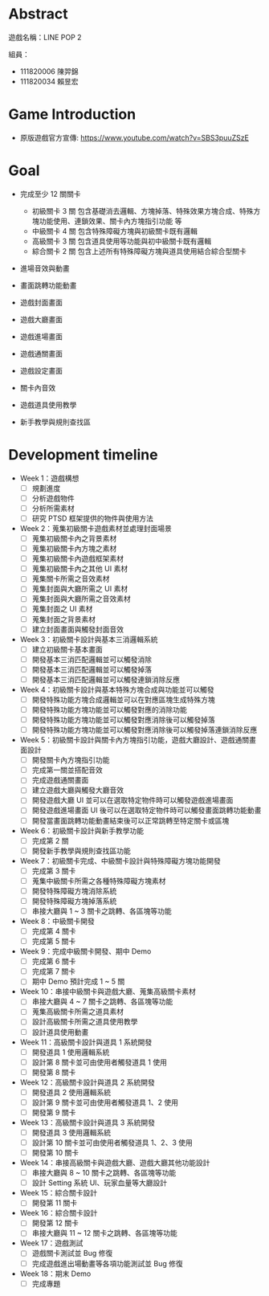# Abstract

遊戲名稱：LINE POP 2

組員：

- 111820006 陳羿錦
- 111820034 賴昱宏

# Game Introduction

- 原版遊戲官方宣傳: https://www.youtube.com/watch?v=SBS3puuZSzE

# Goal

- 完成至少 12 關關卡
    - 初級關卡 3 關 包含基礎消去邏輯、方塊掉落、特殊效果方塊合成、特殊方塊功能使用、連鎖效果、關卡內方塊指引功能
      等
    - 中級關卡 4 關 包含特殊障礙方塊與初級關卡既有邏輯
    - 高級關卡 3 關 包含道具使用等功能與初中級關卡既有邏輯
    - 綜合關卡 2 關 包含上述所有特殊障礙方塊與道具使用結合綜合型關卡

- 進場音效與動畫
- 畫面跳轉功能動畫
- 遊戲封面畫面
- 遊戲大廳畫面
- 遊戲進場畫面
- 遊戲通關畫面
- 遊戲設定畫面
- 關卡內音效
- 遊戲道具使用教學
- 新手教學與規則查找區

# Development timeline

- Week 1：遊戲構想
    - [ ] 規劃進度
    - [ ] 分析遊戲物件
    - [ ] 分析所需素材
    - [ ] 研究 PTSD 框架提供的物件與使用方法
- Week 2：蒐集初級關卡遊戲素材並處理封面場景
    - [ ] 蒐集初級關卡內之背景素材
    - [ ] 蒐集初級關卡內方塊之素材
    - [ ] 蒐集初級關卡內遊戲框架素材
    - [ ] 蒐集初級關卡內之其他 UI 素材
    - [ ] 蒐集關卡所需之音效素材
    - [ ] 蒐集封面與大廳所需之 UI 素材
    - [ ] 蒐集封面與大廳所需之音效素材
    - [ ] 蒐集封面之 UI 素材
    - [ ] 蒐集封面之背景素材
    - [ ] 建立封面畫面與觸發封面音效
- Week 3：初級關卡設計與基本三消邏輯系統
    - [ ] 建立初級關卡基本畫面
    - [ ] 開發基本三消匹配邏輯並可以觸發消除
    - [ ] 開發基本三消匹配邏輯並可以觸發掉落
    - [ ] 開發基本三消匹配邏輯並可以觸發連鎖消除反應
- Week 4：初級關卡設計與基本特殊方塊合成與功能並可以觸發
    - [ ] 開發特殊功能方塊合成邏輯並可以在對應區塊生成特殊方塊
    - [ ] 開發特殊功能方塊功能並可以觸發對應的消除功能
    - [ ] 開發特殊功能方塊功能並可以觸發對應消除後可以觸發掉落
    - [ ] 開發特殊功能方塊功能並可以觸發對應消除後可以觸發掉落連鎖消除反應
- Week 5：初級關卡設計與關卡內方塊指引功能，遊戲大廳設計、遊戲通關畫面設計
    - [ ] 開發關卡內方塊指引功能
    - [ ] 完成第一關並搭配音效
    - [ ] 完成遊戲通關畫面
    - [ ] 建立遊戲大廳與觸發大廳音效
    - [ ] 開發遊戲大廳 UI 並可以在選取特定物件時可以觸發遊戲進場畫面
    - [ ] 開發遊戲進場畫面 UI 後可以在選取特定物件時可以觸發畫面跳轉功能動畫
    - [ ] 開發當畫面跳轉功能動畫結束後可以正常跳轉至特定關卡或區塊
- Week 6：初級關卡設計與新手教學功能
    - [ ] 完成第 2 關
    - [ ] 開發新手教學與規則查找區功能
- Week 7：初級關卡完成、中級關卡設計與特殊障礙方塊功能開發
    - [ ] 完成第 3 關卡
    - [ ] 蒐集中級關卡所需之各種特殊障礙方塊素材
    - [ ] 開發特殊障礙方塊消除系統
    - [ ] 開發特殊障礙方塊掉落系統
    - [ ] 串接大廳與 1 ~ 3 關卡之跳轉、各區塊等功能
- Week 8：中級關卡開發
    - [ ] 完成第 4 關卡
    - [ ] 完成第 5 關卡
- Week 9：完成中級關卡開發、期中 Demo
    - [ ] 完成第 6 關卡
    - [ ] 完成第 7 關卡
    - [ ] 期中 Demo 預計完成 1 ~ 5 關
- Week 10：串接中級關卡與遊戲大廳、蒐集高級關卡素材
    - [ ] 串接大廳與 4 ~ 7 關卡之跳轉、各區塊等功能
    - [ ] 蒐集高級關卡所需之道具素材
    - [ ] 設計高級關卡所需之道具使用教學
    - [ ] 設計道具使用動畫
- Week 11：高級關卡設計與道具 1 系統開發
    - [ ] 開發道具 1 使用邏輯系統
    - [ ] 設計第 8 關卡並可由使用者觸發道具 1 使用
    - [ ] 開發第 8 關卡
- Week 12：高級關卡設計與道具 2 系統開發
    - [ ] 開發道具 2 使用邏輯系統
    - [ ] 設計第 9 關卡並可由使用者觸發道具 1、2 使用
    - [ ] 開發第 9 關卡
- Week 13：高級關卡設計與道具 3 系統開發
    - [ ] 開發道具 3 使用邏輯系統
    - [ ] 設計第 10 關卡並可由使用者觸發道具 1、2、3 使用
    - [ ] 開發第 10 關卡
- Week 14：串接高級關卡與遊戲大廳、遊戲大廳其他功能設計
    - [ ] 串接大廳與 8 ~ 10 關卡之跳轉、各區塊等功能
    - [ ] 設計 Setting 系統 UI、玩家血量等大廳設計
- Week 15：綜合關卡設計
    - [ ] 開發第 11 關卡
- Week 16：綜合關卡設計
    - [ ] 開發第 12 關卡
    - [ ] 串接大廳與 11 ~ 12 關卡之跳轉、各區塊等功能
- Week 17：遊戲測試
    - [ ] 遊戲關卡測試並 Bug 修復
    - [ ] 完成遊戲進出場動畫等各項功能測試並 Bug 修復
- Week 18：期末 Demo
    - [ ] 完成專題